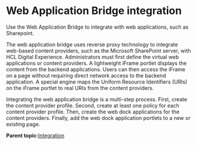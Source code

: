 # Web Application Bridge integration

Use the Web Application Bridge to integrate with web applications, such as Sharepoint.

The web application bridge uses reverse proxy technology to integrate web-based content providers, such as the Microsoft SharePoint server, with HCL Digital Experience. Administrators must first define the virtual web applications or content providers. A lightweight iFrame portlet displays the content from the backend applications. Users can then access the iFrame on a page without requiring direct network access to the backend application. A special engine maps the Uniform Resource Identifiers \(URIs\) on the iFrame portlet to real URIs from the content providers.

Integrating the web application bridge is a multi-step process. First, create the content provider profile. Second, create at least one policy for each content provider profile. Then, create the web dock applications for the content providers. Finally, add the web dock application portlets to a new or existing page.

**Parent topic:**[Integration](../overview/integration.md)

